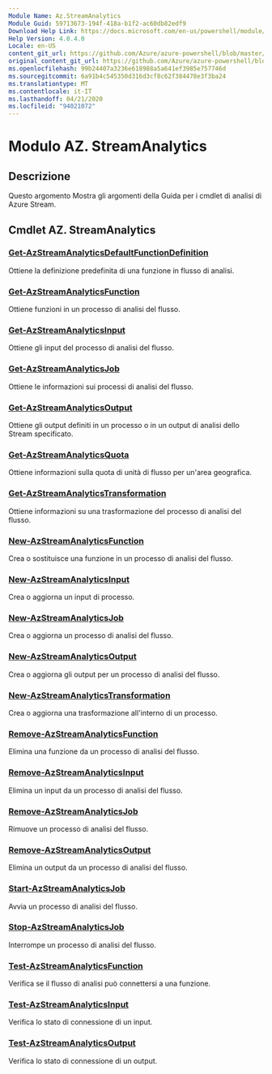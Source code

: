 ```yaml
---
Module Name: Az.StreamAnalytics
Module Guid: 59713673-194f-418a-b1f2-ac60db82edf9
Download Help Link: https://docs.microsoft.com/en-us/powershell/module/az.streamanalytics
Help Version: 4.0.4.0
Locale: en-US
content_git_url: https://github.com/Azure/azure-powershell/blob/master/src/StreamAnalytics/StreamAnalytics/help/Az.StreamAnalytics.md
original_content_git_url: https://github.com/Azure/azure-powershell/blob/master/src/StreamAnalytics/StreamAnalytics/help/Az.StreamAnalytics.md
ms.openlocfilehash: 99b24407a3236e618988a5a641ef3985e757746d
ms.sourcegitcommit: 6a91b4c545350d316d3cf8c62f384478e3f3ba24
ms.translationtype: MT
ms.contentlocale: it-IT
ms.lasthandoff: 04/21/2020
ms.locfileid: "94021072"
---
```

# Modulo AZ. StreamAnalytics
## Descrizione
Questo argomento Mostra gli argomenti della Guida per i cmdlet di analisi di Azure Stream.

## Cmdlet AZ. StreamAnalytics
### [Get-AzStreamAnalyticsDefaultFunctionDefinition](Get-AzStreamAnalyticsDefaultFunctionDefinition.md)
Ottiene la definizione predefinita di una funzione in flusso di analisi.

### [Get-AzStreamAnalyticsFunction](Get-AzStreamAnalyticsFunction.md)
Ottiene funzioni in un processo di analisi del flusso.

### [Get-AzStreamAnalyticsInput](Get-AzStreamAnalyticsInput.md)
Ottiene gli input del processo di analisi del flusso.

### [Get-AzStreamAnalyticsJob](Get-AzStreamAnalyticsJob.md)
Ottiene le informazioni sui processi di analisi del flusso.

### [Get-AzStreamAnalyticsOutput](Get-AzStreamAnalyticsOutput.md)
Ottiene gli output definiti in un processo o in un output di analisi dello Stream specificato.

### [Get-AzStreamAnalyticsQuota](Get-AzStreamAnalyticsQuota.md)
Ottiene informazioni sulla quota di unità di flusso per un'area geografica.

### [Get-AzStreamAnalyticsTransformation](Get-AzStreamAnalyticsTransformation.md)
Ottiene informazioni su una trasformazione del processo di analisi del flusso.

### [New-AzStreamAnalyticsFunction](New-AzStreamAnalyticsFunction.md)
Crea o sostituisce una funzione in un processo di analisi del flusso.

### [New-AzStreamAnalyticsInput](New-AzStreamAnalyticsInput.md)
Crea o aggiorna un input di processo.

### [New-AzStreamAnalyticsJob](New-AzStreamAnalyticsJob.md)
Crea o aggiorna un processo di analisi del flusso.

### [New-AzStreamAnalyticsOutput](New-AzStreamAnalyticsOutput.md)
Crea o aggiorna gli output per un processo di analisi del flusso.

### [New-AzStreamAnalyticsTransformation](New-AzStreamAnalyticsTransformation.md)
Crea o aggiorna una trasformazione all'interno di un processo.

### [Remove-AzStreamAnalyticsFunction](Remove-AzStreamAnalyticsFunction.md)
Elimina una funzione da un processo di analisi del flusso.

### [Remove-AzStreamAnalyticsInput](Remove-AzStreamAnalyticsInput.md)
Elimina un input da un processo di analisi del flusso.

### [Remove-AzStreamAnalyticsJob](Remove-AzStreamAnalyticsJob.md)
Rimuove un processo di analisi del flusso.

### [Remove-AzStreamAnalyticsOutput](Remove-AzStreamAnalyticsOutput.md)
Elimina un output da un processo di analisi del flusso.

### [Start-AzStreamAnalyticsJob](Start-AzStreamAnalyticsJob.md)
Avvia un processo di analisi del flusso.

### [Stop-AzStreamAnalyticsJob](Stop-AzStreamAnalyticsJob.md)
Interrompe un processo di analisi del flusso.

### [Test-AzStreamAnalyticsFunction](Test-AzStreamAnalyticsFunction.md)
Verifica se il flusso di analisi può connettersi a una funzione.

### [Test-AzStreamAnalyticsInput](Test-AzStreamAnalyticsInput.md)
Verifica lo stato di connessione di un input.

### [Test-AzStreamAnalyticsOutput](Test-AzStreamAnalyticsOutput.md)
Verifica lo stato di connessione di un output.

